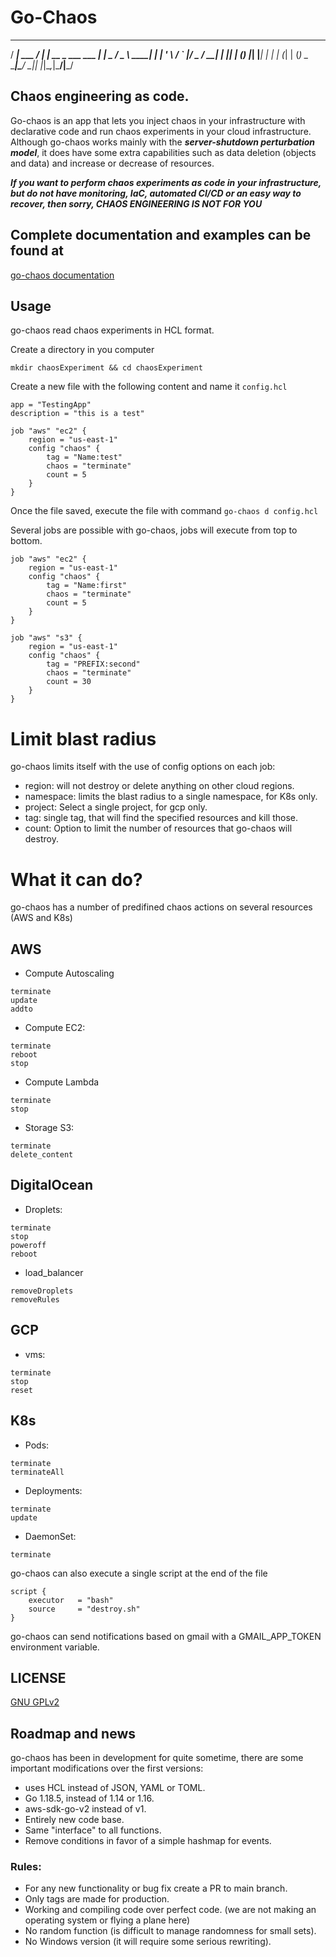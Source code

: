 # Go-Chaos
  ____              ____ _                    
 / ___| ___        / ___| |__   __ _  ___  ___ 
| |  _ / _ \ _____| |   | '_ \ / _` |/ _ \/ __|
| |_| | (_) |_____| |___| | | | (_| | (_) \__ \
 \____|\___/       \____|_| |_|\__,_|\___/|___/

## Chaos engineering as code. 
Go-chaos is an app that lets you inject chaos in your infrastructure
with declarative code and run chaos experiments in your cloud infrastructure. Although go-chaos works mainly with the ***server-shutdown perturbation model***, it does have some extra capabilities such as data deletion (objects and data) and increase or decrease of resources.

***If you want to perform chaos experiments as code in your infrastructure, but do not have monitoring, IaC, automated CI/CD or an easy way to recover, then sorry, CHAOS ENGINEERING IS NOT FOR YOU***


## Complete documentation and examples can be found at

[go-chaos documentation](https://gochaos-app.github.io/)

## Usage 
go-chaos read chaos experiments in HCL format.

Create a directory in you computer

```
mkdir chaosExperiment && cd chaosExperiment
```

Create a new file with the following content and name it `config.hcl`

```
app = "TestingApp"
description = "this is a test" 
    
job "aws" "ec2" {
    region = "us-east-1"
    config "chaos" {
        tag = "Name:test"
        chaos = "terminate"
        count = 5
    }
}
```
Once the file saved, execute the file with command `go-chaos d config.hcl`

Several jobs are possible with go-chaos, jobs will execute from top to bottom. 
```
job "aws" "ec2" {
    region = "us-east-1"
    config "chaos" {
        tag = "Name:first"
        chaos = "terminate"
        count = 5
    }
}

job "aws" "s3" {
    region = "us-east-1"
    config "chaos" {
        tag = "PREFIX:second"
        chaos = "terminate"
        count = 30
    }
}

```
# Limit blast radius

go-chaos limits itself with the use of config options on each job: 
* region:  will not destroy or delete anything on other cloud regions.
* namespace: limits the blast radius to a single namespace, for K8s only.
* project: Select a single project, for gcp only.
* tag:     single tag, that will find the specified resources and kill those. 
* count:   Option to limit the number of resources that go-chaos will destroy. 

# What it can do? 
go-chaos has a number of predifined chaos actions on several resources (AWS and K8s)

## AWS

* Compute Autoscaling
```
terminate
update
addto
```

* Compute EC2:
```
terminate
reboot
stop
```

* Compute Lambda
```
terminate
stop
```

* Storage S3:
```
terminate
delete_content
```

## DigitalOcean
* Droplets:
```
terminate
stop
poweroff
reboot
```

* load_balancer
```
removeDroplets
removeRules
```

## GCP
* vms:
```
terminate
stop
reset
```

## K8s

* Pods:
```
terminate
terminateAll
```

* Deployments:
```
terminate
update
```

* DaemonSet:
```
terminate
```

go-chaos can also execute a single script at the end of the file
```
script {
    executor   = "bash"
    source     = "destroy.sh"
}

```

go-chaos can send notifications based on gmail with a GMAIL_APP_TOKEN environment variable.

## LICENSE

[GNU GPLv2](https://www.gnu.org/licenses/gpl-2.0.html)

## Roadmap and news

go-chaos has been in development for quite sometime, there are some important modifications over the first versions: 
* uses HCL instead of JSON, YAML or TOML. 
* Go 1.18.5, instead of 1.14 or 1.16.
* aws-sdk-go-v2 instead of v1. 
* Entirely new code base. 
* Same "interface" to all functions.
* Remove conditions in favor of a simple hashmap for events. 

### Rules: 
* For any new functionality or bug fix create a PR to main branch.
* Only tags are made for production.
* Working and compiling code over perfect code. (we are not making an operating system or flying a plane here) 
* No random function (is difficult to manage randomness for small sets).
* No Windows version (it will require some serious rewriting).
